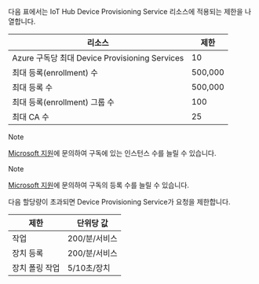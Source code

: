 다음 표에서는 IoT Hub Device Provisioning Service 리소스에 적용되는 제한을 나열합니다.

| 리소스 | 제한 |
| --- | --- |
| Azure 구독당 최대 Device Provisioning Services | 10 |
| 최대 등록(enrollment) 수 | 500,000 |
| 최대 등록 수 | 500,000 |
| 최대 등록(enrollment) 그룹 수 | 100 |
| 최대 CA 수 | 25 |

> [!NOTE]
> [Microsoft 지원](https://azure.microsoft.com/support/options/)에 문의하여 구독에 있는 인스턴스 수를 늘릴 수 있습니다.

> [!NOTE]
> [Microsoft 지원](https://azure.microsoft.com/support/options/)에 문의하여 구독의 등록 수를 늘릴 수 있습니다.

다음 할당량이 초과되면 Device Provisioning Service가 요청을 제한합니다.

| 제한 | 단위당 값 |
| --- | --- |
| 작업 | 200/분/서비스 |
| 장치 등록 | 200/분/서비스 |
| 장치 폴링 작업 | 5/10초/장치 |
